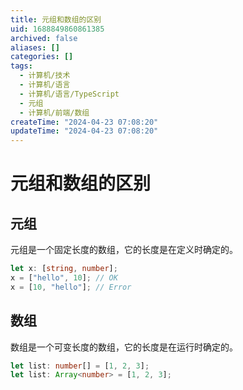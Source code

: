 ```yaml
---
title: 元组和数组的区别
uid: 1688849860861385
archived: false
aliases: []
categories: []
tags:
  - 计算机/技术
  - 计算机/语言
  - 计算机/语言/TypeScript
  - 元组
  - 计算机/前端/数组
createTime: "2024-04-23 07:08:20"
updateTime: "2024-04-23 07:08:20"
---
```


# 元组和数组的区别

## 元组

元组是一个固定长度的数组，它的长度是在定义时确定的。

```ts
let x: [string, number];
x = ["hello", 10]; // OK
x = [10, "hello"]; // Error
```

## 数组

数组是一个可变长度的数组，它的长度是在运行时确定的。

```ts
let list: number[] = [1, 2, 3];
let list: Array<number> = [1, 2, 3];
```
